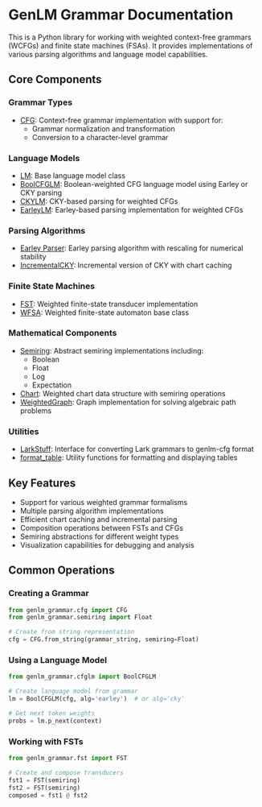 # GenLM Grammar Documentation

This is a Python library for working with weighted context-free grammars (WCFGs) and finite state machines (FSAs). It provides implementations of various parsing algorithms and language model capabilities.

## Core Components

### Grammar Types
- [CFG](reference/genlm_grammar/cfg): Context-free grammar implementation with support for:
    - Grammar normalization and transformation
    - Conversion to a character-level grammar

### Language Models
- [LM](reference/genlm_grammar/lm): Base language model class
- [BoolCFGLM](reference/genlm_grammar/cfglm/#genlm_grammar.cfglm.BoolCFGLM): Boolean-weighted CFG language model using Earley or CKY parsing
- [CKYLM](reference/genlm_grammar/parse/cky/#genlm_grammar.parse.cky.CKYLM): CKY-based parsing for weighted CFGs
- [EarleyLM](reference/genlm_grammar/parse/earley_rescaled/#genlm_grammar.parse.earley_rescaled.EarleyLM): Earley-based parsing implementation for weighted CFGs

### Parsing Algorithms
- [Earley Parser](reference/genlm_grammar/parse/earley_rescaled): Earley parsing algorithm with rescaling for numerical stability
- [IncrementalCKY](reference/genlm_grammar/parse/cky): Incremental version of CKY with chart caching

### Finite State Machines
- [FST](reference/genlm_grammar/fst): Weighted finite-state transducer implementation
- [WFSA](reference/genlm_grammar/wfsa/base): Weighted finite-state automaton base class

### Mathematical Components
- [Semiring](reference/genlm_grammar/semiring): Abstract semiring implementations including:
    - Boolean
    - Float
    - Log
    - Expectation
- [Chart](reference/genlm_grammar/chart): Weighted chart data structure with semiring operations
- [WeightedGraph](reference/genlm_grammar/linear): Graph implementation for solving algebraic path problems

### Utilities
- [LarkStuff](reference/genlm_grammar/lark_interface): Interface for converting Lark grammars to genlm-cfg format
- [format_table](reference/genlm_grammar/util): Utility functions for formatting and displaying tables

## Key Features

- Support for various weighted grammar formalisms
- Multiple parsing algorithm implementations
- Efficient chart caching and incremental parsing
- Composition operations between FSTs and CFGs
- Semiring abstractions for different weight types
- Visualization capabilities for debugging and analysis

## Common Operations

### Creating a Grammar
```python
from genlm_grammar.cfg import CFG
from genlm_grammar.semiring import Float

# Create from string representation
cfg = CFG.from_string(grammar_string, semiring=Float)
```

### Using a Language Model
```python
from genlm_grammar.cfglm import BoolCFGLM

# Create language model from grammar
lm = BoolCFGLM(cfg, alg='earley')  # or alg='cky'

# Get next token weights
probs = lm.p_next(context)
```

### Working with FSTs
```python
from genlm_grammar.fst import FST

# Create and compose transducers
fst1 = FST(semiring)
fst2 = FST(semiring)
composed = fst1 @ fst2
```